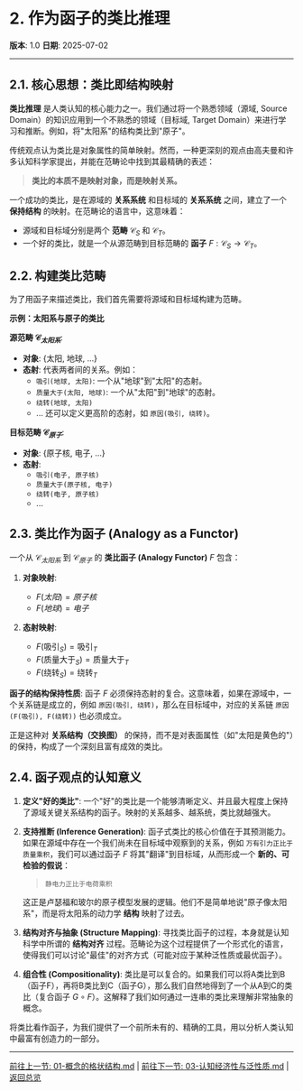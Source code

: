 # 2. 作为函子的类比推理

**版本**: 1.0
**日期**: 2025-07-02

---

## 2.1. 核心思想：类比即结构映射

**类比推理** 是人类认知的核心能力之一。我们通过将一个熟悉领域（源域, Source Domain）的知识应用到一个不熟悉的领域（目标域, Target Domain）来进行学习和推断。例如，将"太阳系"的结构类比到"原子"。

传统观点认为类比是对象属性的简单映射。然而，一种更深刻的观点由高夫曼和许多认知科学家提出，并能在范畴论中找到其最精确的表述：
> **类比的本质不是映射对象，而是映射关系。**

一个成功的类比，是在源域的 **关系系统** 和目标域的 **关系系统** 之间，建立了一个 **保持结构** 的映射。在范畴论的语言中，这意味着：

* 源域和目标域分别是两个 **范畴** $\mathcal{C}_S$ 和 $\mathcal{C}_T$。
* 一个好的类比，就是一个从源范畴到目标范畴的 **函子** $F: \mathcal{C}_S \to \mathcal{C}_T$。

## 2.2. 构建类比范畴

为了用函子来描述类比，我们首先需要将源域和目标域构建为范畴。

**示例：太阳系与原子的类比**

**源范畴 $\mathcal{C}_{太阳系}$**:

* **对象**: {太阳, 地球, ...}
* **态射**: 代表两者间的关系。例如：
  * `吸引(地球, 太阳)`: 一个从"地球"到"太阳"的态射。
  * `质量大于(太阳, 地球)`: 一个从"太阳"到"地球"的态射。
  * `绕转(地球, 太阳)`
  * ... 还可以定义更高阶的态射，如 `原因(吸引, 绕转)`。

**目标范畴 $\mathcal{C}_{原子}$**:

* **对象**: {原子核, 电子, ...}
* **态射**:
  * `吸引(电子, 原子核)`
  * `质量大于(原子核, 电子)`
  * `绕转(电子, 原子核)`
  * ...

## 2.3. 类比作为函子 (Analogy as a Functor)

一个从 $\mathcal{C}_{太阳系}$ 到 $\mathcal{C}_{原子}$ 的 **类比函子 (Analogy Functor)** $F$ 包含：

1. **对象映射**:
    * $F(太阳) = 原子核$
    * $F(地球) = 电子$

2. **态射映射**:
    * $F(\text{吸引}_S) = \text{吸引}_T$
    * $F(\text{质量大于}_S) = \text{质量大于}_T$
    * $F(\text{绕转}_S) = \text{绕转}_T$

**函子的结构保持性质**:
函子 $F$ 必须保持态射的复合。这意味着，如果在源域中，一个关系链是成立的，例如 `原因(吸引, 绕转)`，那么在目标域中，对应的关系链 `原因(F(吸引), F(绕转))` 也必须成立。

正是这种对 **关系结构（交换图）** 的保持，而不是对表面属性（如"太阳是黄色的"）的保持，构成了一个深刻且富有成效的类比。

## 2.4. 函子观点的认知意义

1. **定义"好的类比"**:
    一个"好"的类比是一个能够清晰定义、并且最大程度上保持了源域关键关系结构的函子。映射的关系越多、越系统，类比就越强大。

2. **支持推断 (Inference Generation)**:
    函子式类比的核心价值在于其预测能力。如果在源域中存在一个我们尚未在目标域中观察到的关系，例如 `万有引力正比于质量乘积`，我们可以通过函子 $F$ 将其"翻译"到目标域，从而形成一个 **新的、可检验的假说**：
    > `静电力正比于电荷乘积`

    这正是卢瑟福和玻尔的原子模型发展的逻辑。他们不是简单地说"原子像太阳系"，而是将太阳系的动力学 **结构** 映射了过去。

3. **结构对齐与抽象 (Structure Mapping)**:
    寻找类比函子的过程，本身就是认知科学中所谓的 **结构对齐** 过程。范畴论为这个过程提供了一个形式化的语言，使得我们可以讨论"最佳"的对齐方式（可能对应于某种泛性质或最优函子）。

4. **组合性 (Compositionality)**:
    类比是可以复合的。如果我们可以将A类比到B（函子F），再将B类比到C（函子G），那么我们自然地得到了一个从A到C的类比（复合函子 $G \circ F$）。这解释了我们如何通过一连串的类比来理解非常抽象的概念。

将类比看作函子，为我们提供了一个前所未有的、精确的工具，用以分析人类认知中最富有创造力的一部分。

---
[前往上一节: 01-概念的格状结构.md](./01-概念的格状结构.md) | [前往下一节: 03-认知经济性与泛性质.md](./03-认知经济性与泛性质.md) | [返回总览](./00-代数认知结构总览.md)
